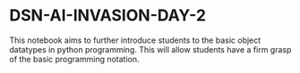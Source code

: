 # DSN-AI-INVASION-DAY-2
This notebook aims to further introduce students to the basic object datatypes in python programming. This will allow students have a firm grasp of the basic programming notation.
